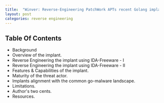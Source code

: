 ```yaml
---
title:  "Winver: Reverse-Engineering PatchWork APTs recent Golang implant."
layout: post
categories: reverse engineering
---
```



## Table Of Contents

- Background
- Overview of the implant.
- Reverse Engineering the implant using IDA-Freeware - I
- Reverse Engineering the implant using IDA-Freeware - II
- Features & Capabilities of the implant.
- Maturity of the threat actor.
- Implants alignment with the common go-malware landscape.
- Limitations.
- Author's two cents.
- Resources.
